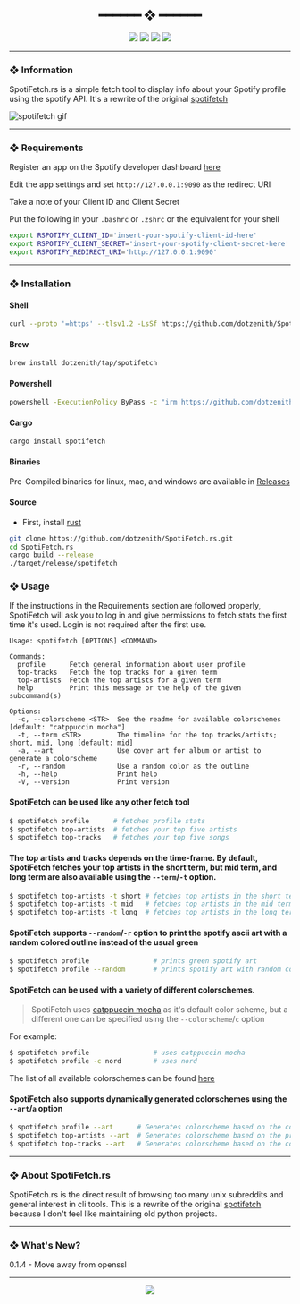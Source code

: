 <h2 align="center"> ━━━━━━  ❖  ━━━━━━ </h2>

<!-- BADGES -->
<div align="center">
   <p></p>
   
   <img src="https://img.shields.io/github/stars/dotzenith/SpotiFetch.rs?color=F8BD96&labelColor=302D41&style=for-the-badge">   

   <img src="https://img.shields.io/github/forks/dotzenith/SpotiFetch.rs?color=DDB6F2&labelColor=302D41&style=for-the-badge">   

   <img src="https://img.shields.io/github/repo-size/dotzenith/SpotiFetch.rs?color=ABE9B3&labelColor=302D41&style=for-the-badge">
   
   <img src="https://img.shields.io/github/commit-activity/y/dotzenith/SpotiFetch.rs?color=96CDFB&labelColor=302D41&style=for-the-badge&label=COMMITS"/>
   <br>
</div>

<p/>

---

### ❖ Information 

  SpotiFetch.rs is a simple fetch tool to display info about your Spotify profile using the spotify API. It's a rewrite of the original [spotifetch](https://github.com/dotzenith/SpotiFetch)

  <img src="https://github.com/dotzenith/dotzenith/blob/main/assets/SpotiFetch/spotifetch.gif" alt="spotifetch gif">

---

### ❖ Requirements

Register an app on the Spotify developer dashboard [here](https://developer.spotify.com/dashboard/)

Edit the app settings and set `http://127.0.0.1:9090` as the redirect URI

Take a note of your Client ID and Client Secret

Put the following in your `.bashrc` or `.zshrc` or the equivalent for your shell
```sh
export RSPOTIFY_CLIENT_ID='insert-your-spotify-client-id-here'
export RSPOTIFY_CLIENT_SECRET='insert-your-spotify-client-secret-here'
export RSPOTIFY_REDIRECT_URI='http://127.0.0.1:9090'
```

---

### ❖ Installation

#### Shell
```sh
curl --proto '=https' --tlsv1.2 -LsSf https://github.com/dotzenith/SpotiFetch.rs/releases/latest/download/spotifetch-installer.sh | sh
```

#### Brew
```sh
brew install dotzenith/tap/spotifetch
```

#### Powershell
```sh
powershell -ExecutionPolicy ByPass -c "irm https://github.com/dotzenith/SpotiFetch.rs/releases/latest/download/spotifetch-installer.ps1 | iex"
```

#### Cargo
```sh
cargo install spotifetch
```

#### Binaries
Pre-Compiled binaries for linux, mac, and windows are available in [Releases](https://github.com/dotzenith/SpotiFetch.rs/releases)

#### Source
- First, install [rust](https://rustup.rs/)
```sh
git clone https://github.com/dotzenith/SpotiFetch.rs.git
cd SpotiFetch.rs
cargo build --release
./target/release/spotifetch
```

### ❖ Usage 

If the instructions in the Requirements section are followed properly, SpotiFetch will ask you to log in and give permissions to fetch stats the first time it's used. Login is not required after the first use. 


```
Usage: spotifetch [OPTIONS] <COMMAND>

Commands:
  profile      Fetch general information about user profile
  top-tracks   Fetch the top tracks for a given term
  top-artists  Fetch the top artists for a given term
  help         Print this message or the help of the given subcommand(s)

Options:
  -c, --colorscheme <STR>  See the readme for available colorschemes [default: "catppuccin mocha"]
  -t, --term <STR>         The timeline for the top tracks/artists; short, mid, long [default: mid]
  -a, --art                Use cover art for album or artist to generate a colorscheme
  -r, --random             Use a random color as the outline
  -h, --help               Print help
  -V, --version            Print version
```


#### SpotiFetch can be used like any other fetch tool

```sh
$ spotifetch profile      # fetches profile stats
$ spotifetch top-artists  # fetches your top five artists
$ spotifetch top-tracks   # fetches your top five songs
```

#### The top artists and tracks depends on the time-frame. By default, SpotiFetch fetches your top artists in the short term, but mid term, and long term are also available using the `--term`/`-t` option.

```sh
$ spotifetch top-artists -t short # fetches top artists in the short term
$ spotifetch top-artists -t mid   # fetches top artists in the mid term
$ spotifetch top-artists -t long  # fetches top artists in the long term
```

#### SpotiFetch supports `--random`/`-r` option to print the spotify ascii art with a random colored outline instead of the usual green

```sh
$ spotifetch profile                # prints green spotify art
$ spotifetch profile --random       # prints spotify art with random color
```

#### SpotiFetch can be used with a variety of different colorschemes.

> SpotiFetch uses [catppuccin mocha](https://github.com/catppuccin) as it's default color scheme, but a different one can be specified using the `--colorscheme`/`c` option 

For example:
```sh
$ spotifetch profile                # uses catppuccin mocha
$ spotifetch profile -c nord        # uses nord
```

The list of all available colorschemes can be found [here](https://github.com/dotzenith/kolorz.rs)

#### SpotiFetch also supports dynamically generated colorschemes using the `--art`/`a` option

```sh
$ spotifetch profile --art      # Generates colorscheme based on the cover art of the recently played song
$ spotifetch top-artists --art  # Generates colorscheme based on the profile image of the top artist
$ spotifetch top-tracks --art   # Generates colorscheme based on the cover art of the top track 
```
---

### ❖ About SpotiFetch.rs

SpotiFetch.rs is the direct result of browsing too many unix subreddits and general interest in cli tools. This is a rewrite of the original [spotifetch](https://github.com/dotzenith/SpotiFetch) because I don't feel like maintaining old python projects.

---

### ❖ What's New? 
0.1.4 - Move away from openssl

---

<div align="center">

   <img src="https://img.shields.io/static/v1.svg?label=License&message=MIT&color=F5E0DC&labelColor=302D41&style=for-the-badge">

</div>
